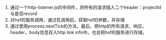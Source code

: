 1. 通过一个http-listener.js的中间件，将所有的请求插入二个header：projectId与是否record
2. 对hsf的服务调用，通过在调用前，获取hsf的参数，并存储
3. 通过使用process.nextTick的方法，最后，把http的所有请求，响应，header，body信息存入http link info中。也会把hsf的服务进行存储。